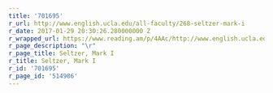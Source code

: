 ```yaml
---
title: '701695'
r_url: http://www.english.ucla.edu/all-faculty/268-seltzer-mark-i
r_date: 2017-01-29 20:30:26.280000000 Z
r_wrapped_url: https://www.reading.am/p/4AAc/http://www.english.ucla.edu/all-faculty/268-seltzer-mark-i
r_page_description: "\r"
r_page_title: Seltzer, Mark I
r_title: Seltzer, Mark I
r_id: '701695'
r_page_id: '514986'
---
```


